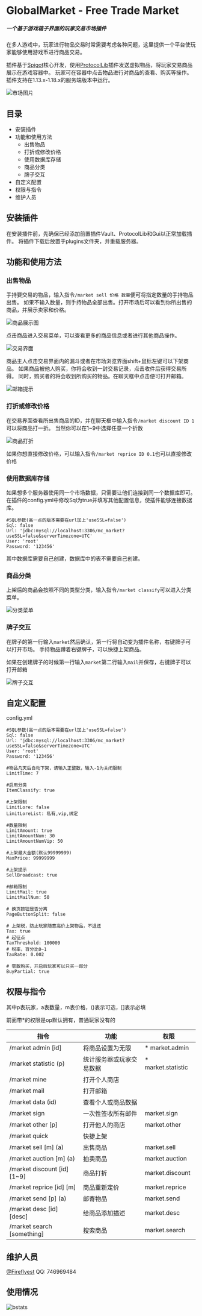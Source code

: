 # GlobalMarket - Free Trade Market
##### 一个基于游戏箱子界面的玩家交易市场插件
在多人游戏中，玩家进行物品交易时常需要考虑各种问题，这里提供一个平台使玩家能够使用游戏币进行商品交易。

插件基于[Spigot](https://www.spigotmc.org/)核心开发，使用[ProtocolLib](https://www.spigotmc.org/resources/protocollib.1997/)插件发送虚拟物品，将玩家交易商品展示在游戏容器中。
玩家可在容器中点击物品进行对商品的查看、购买等操作。
插件支持在1.13.x-1.18.x的服务端版本中运行。

![市场图片](https://attachment.mcbbs.net/data/myattachment/forum/202007/31/182901yqwqs5dz50qwdxw6.png.thumb.jpg)

## 目录
* 安装插件
* 功能和使用方法
  * 出售物品
  * 打折或修改价格
  * 使用数据库存储
  * 商品分类
  * 牌子交互
* 自定义配置
* 权限与指令
* 维护人员

## 安装插件
在安装插件前，先确保已经添加前置插件Vault、ProtocolLib和Gui以正常加载插件。
将插件下载后放置于plugins文件夹，并重载服务器。
## 功能和使用方法
### 出售物品
手持要交易的物品，输入指令`/market sell 价格 数量`便可将指定数量的手持物品出售。
如果不输入数量，则手持物品全部出售。打开市场后可以看到你所出售的商品，并展示卖家和价格。

![商品展示图](https://attachment.mcbbs.net/data/myattachment/forum/202007/31/175812urwsuvuwutstzdqt.png.thumb.jpg)

点击商品进入交易菜单，可以查看更多的商品信息或者进行其他商品操作。

![交易界面](https://attachment.mcbbs.net/data/myattachment/forum/202010/19/124911mdnz42u20voy4idu.png.thumb.jpg)

商品主人点击交易界面内的漏斗或者在市场浏览界面shift+鼠标左键可以下架商品。
如果商品被他人购买，你将会收到一封交易记录，点击收件后获得交易所得。
同时，购买者的将会收到所购买的物品。在聊天框中点击便可打开邮箱。

![邮箱提示](https://attachment.mcbbs.net/data/myattachment/forum/202007/31/180225nq88dslnd8y3hlhh.png.thumb.jpg)

### 打折或修改价格
在交易界面查看所出售商品的ID，并在聊天框中输入指令`/market discount ID 1`可以将商品打一折。
当然你可以在1~9中选择任意一个折数

![商品打折](https://attachment.mcbbs.net/data/myattachment/forum/202007/31/182625malxl2u27rpu9zpz.png.thumb.jpg)

如果你想直接修改价格，可以输入指令`/market reprice ID 0.1`也可以直接修改价格

### 使用数据库存储
如果想多个服务器使用同一个市场数据，只需要让他们连接到同一个数据库即可。
在插件的config.yml中修改Sql为true并填写其他配置信息，使插件能够连接数据库。
```
#SQL参数(高一点的版本需要在url加上'useSSL=false')
Sql: false
Url: 'jdbc:mysql://localhost:3306/mc_market?useSSL=false&serverTimezone=UTC'
User: 'root'
Password: '123456'
```
其中数据库需要自己创建，数据库中的表不需要自己创建。

### 商品分类
上架后的商品会按照不同的类型分类，输入指令`/market classify`可以进入分类菜单。

![分类菜单](https://attachment.mcbbs.net/data/myattachment/forum/202008/01/122459l77ossso9ncm24bf.png.thumb.jpg)

### 牌子交互
在牌子的第一行输入`market`然后确认，第一行将自动变为插件名称，右键牌子可以打开市场。
手持物品蹲着右键牌子，可以快捷上架商品。

如果在创建牌子的时候第一行输入`market`第二行输入`mail`并保存，右键牌子可以打开邮箱

![牌子交互](https://attachment.mcbbs.net/data/myattachment/forum/202008/29/112613bgdpi3ttif3w9pd2.png.thumb.jpg)

## 自定义配置
config.yml
```
#SQL参数(高一点的版本需要在url加上'useSSL=false')
Sql: false
Url: 'jdbc:mysql://localhost:3306/mc_market?useSSL=false&serverTimezone=UTC'
User: 'root'
Password: '123456'

#物品几天后自动下架，请输入正整数，输入-1为关闭限制
LimitTime: 7

#启用分类
ItemClassify: true

#上架限制
LimitLore: false
LimitLoreList: 私有,vip,绑定

#数量限制
LimitAmount: true
LimitAmountNum: 30
LimitAmountNumVip: 50

#上架最大金额(默认99999999)
MaxPrice: 99999999

#上架提示
SellBroadcast: true

#邮箱限制
LimitMail: true
LimitMailNum: 50

# 换页按钮是否分离
PageButtonSplit: false

# 上架税，防止玩家随意高价上架物品，不退还
Tax: true
# 起征点
TaxThreshold: 100000
# 税率，百分比0~1
TaxRate: 0.002

# 零散购买，开启后玩家可以只买一部分
BuyPartial: true
```

## 权限与指令
其中p表玩家，a表数量，m表价格，()表示可选，[]表示必填

前面带*的权限是op默认拥有，普通玩家没有的

| 指令                          | 功能           | 权限                 |
|-----------------------------|--------------|--------------------|
| /market admin [id]          | 将商品设置为无限     | * market.admin     |
| /market statistic (p)       | 统计服务器或玩家交易数据 | * market.statistic |
| /market mine                | 打开个人商店       |                    |
| /market mail                | 打开邮箱         |                    |
| /market data (id)           | 查看个人或商品数据    |                    |
| /market sign                | 一次性签收所有邮件    | market.sign        |
| /market other [p]           | 打开他人的商店      | market.other       |
| /market quick               | 快捷上架         |                    |
| /market sell [m] (a)        | 出售商品         | market.sell        |
| /market auction [m] (a)     | 拍卖商品         | market.auction     |
| /market discount [id] [1~9] | 商品打折         | market.discount    |
| /market reprice [id] [m]    | 商品重新定价       | market.reprice     |
| /market send [p] (a)        | 邮寄物品         | market.send        |
| /market desc [id] [desc]    | 给商品添加描述      | market.desc        |
| /market search [something]  | 搜索商品         | market.search      |

## 维护人员
[@Fireflyest](https://github.com/Fireflyest) QQ: 746969484

## 使用情况
![bstats](https://bstats.org/signatures/bukkit/GlobalMarket.svg)